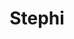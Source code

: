---
layout: piece
collection_: paintings
title: Stephi
image: stephi.jpg
media: Acrylic
dimensions: 20 x 26
description: Painted with popsicle sticks on paper.
price: $150
create_date: 2015
---
